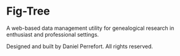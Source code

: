 # Fig-Tree

A web-based data management utility for genealogical research in enthusiast and professional settings.

Designed and built by Daniel Perrefort. All rights reserved.
